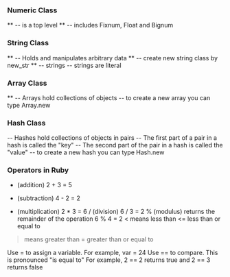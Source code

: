 ### Numeric Class 
** -- is a top level 
** -- includes Fixnum, Float and Bignum
### String Class
** -- Holds and manipulates arbitrary data
** -- create new string class by new_str
** -- strings -- strings are literal
### Array Class
** -- Arrays hold collections of objects
-- to create a new array you can type Array.new
### Hash Class
-- Hashes hold collections of objects in pairs
-- The first part of a pair in a hash is called the "key"
-- The second part of the pair in a hash is called the "value"
-- to create a new hash you can type Hash.new

### Operators in Ruby
+ (addition) 2 + 3 = 5
- (subtraction) 4 - 2 = 2
* (multiplication) 2 * 3 = 6
/ (division) 6 / 3 = 2
% (modulus)  returns the remainder of the operation 6 % 4 = 2
< means less than
<= less than or equal to
> means greater than
>= greater than or equal to

Use = to assign a variable.  For example, var = 24
Use == to compare.  This is pronounced "is equal to"  For example, 2 == 2 returns true and 2 == 3 returns false


